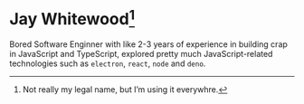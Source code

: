 # Jay Whitewood[^*]

Bored Software Enginner with like 2-3 years of experience in building crap in JavaScript and TypeScript, explored pretty much JavaScript-related technologies such as `electron`, `react`, `node` and `deno`.

[^*]: Not really my legal name, but I’m using it everywhre.
